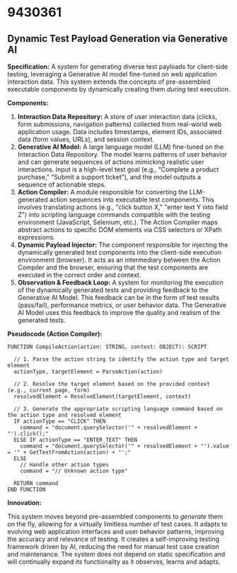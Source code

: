 # 9430361

## Dynamic Test Payload Generation via Generative AI

**Specification:** A system for generating diverse test payloads for client-side testing, leveraging a Generative AI model fine-tuned on web application interaction data. This system extends the concepts of pre-assembled executable components by dynamically creating them *during* test execution.

**Components:**

1.  **Interaction Data Repository:** A store of user interaction data (clicks, form submissions, navigation patterns) collected from real-world web application usage. Data includes timestamps, element IDs, associated data (form values, URLs), and session context.
2.  **Generative AI Model:** A large language model (LLM) fine-tuned on the Interaction Data Repository. The model learns patterns of user behavior and can generate sequences of actions mimicking realistic user interactions.  Input is a high-level test goal (e.g., “Complete a product purchase,” “Submit a support ticket”), and the model outputs a sequence of actionable steps.
3.  **Action Compiler:**  A module responsible for converting the LLM-generated action sequences into executable test components. This involves translating actions (e.g., "click button X," "enter text Y into field Z") into scripting language commands compatible with the testing environment (JavaScript, Selenium, etc.). The Action Compiler maps abstract actions to specific DOM elements via CSS selectors or XPath expressions.
4.  **Dynamic Payload Injector:**  The component responsible for injecting the dynamically generated test components into the client-side execution environment (browser). It acts as an intermediary between the Action Compiler and the browser, ensuring that the test components are executed in the correct order and context.
5.  **Observation & Feedback Loop:**  A system for monitoring the execution of the dynamically generated tests and providing feedback to the Generative AI Model. This feedback can be in the form of test results (pass/fail), performance metrics, or user behavior data. The Generative AI Model uses this feedback to improve the quality and realism of the generated tests.



**Pseudocode (Action Compiler):**

```
FUNCTION CompileAction(action: STRING, context: OBJECT): SCRIPT

  // 1. Parse the action string to identify the action type and target element
  actionType, targetElement = ParseAction(action)

  // 2. Resolve the target element based on the provided context (e.g., current page, form)
  resolvedElement = ResolveElement(targetElement, context)

  // 3. Generate the appropriate scripting language command based on the action type and resolved element
  IF actionType == "CLICK" THEN
    command = "document.querySelector('" + resolvedElement + "').click();"
  ELSE IF actionType == "ENTER_TEXT" THEN
    command = "document.querySelector('" + resolvedElement + "').value = '" + GetTextFromAction(action) + "';"
  ELSE
    // Handle other action types
    command = "// Unknown action type"

  RETURN command
END FUNCTION
```

**Innovation:**

This system moves beyond pre-assembled components to *generate* them on the fly, allowing for a virtually limitless number of test cases. It adapts to evolving web application interfaces and user behavior patterns, improving the accuracy and relevance of testing. It creates a self-improving testing framework driven by AI, reducing the need for manual test case creation and maintenance. The system does not depend on static specification and will continually expand its functionality as it observes, learns and adapts.